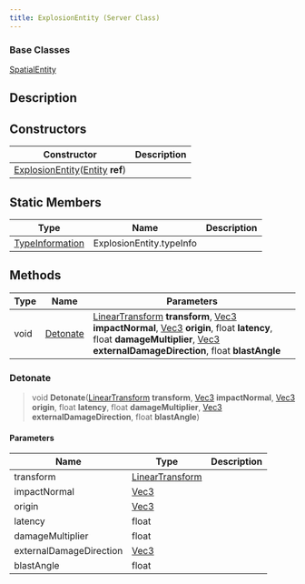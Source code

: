 ```yaml
---
title: ExplosionEntity (Server Class)
---
```

### Base Classes

[SpatialEntity](/vext/ref/cls/shr/spatialentity)

## Description

## Constructors

| Constructor                                                                                            | Description |
| ------------------------------------------------------------------------------------------------------ | ----------- |
| [ExplosionEntity](/vext/ref/cls/srv/explosionentity)([Entity](/vext/ref/cls/shr/entity) **ref**) |             |

## Static Members

| Type                                                    | Name                     | Description |
| ------------------------------------------------------- | ------------------------ | ----------- |
| [TypeInformation](/vext/ref/cls/shr/typeinformation) | ExplosionEntity.typeInfo |             |

## Methods

| Type | Name                  | Parameters                                                                                                                                                                                                                                                                                                  |
| ---- | --------------------- | ----------------------------------------------------------------------------------------------------------------------------------------------------------------------------------------------------------------------------------------------------------------------------------------------------------- |
| void | [Detonate](#detonate) | [LinearTransform](/vext/ref/cls/shr/lineartransform) **transform**, [Vec3](/vext/ref/cls/shr/vec3) **impactNormal**, [Vec3](/vext/ref/cls/shr/vec3) **origin**, float **latency**, float **damageMultiplier**, [Vec3](/vext/ref/cls/shr/vec3) **externalDamageDirection**, float **blastAngle** |

### Detonate

> void **Detonate**([LinearTransform](/vext/ref/cls/shr/lineartransform) **transform**, [Vec3](/vext/ref/cls/shr/vec3) **impactNormal**, [Vec3](/vext/ref/cls/shr/vec3) **origin**, float **latency**, float **damageMultiplier**, [Vec3](/vext/ref/cls/shr/vec3) **externalDamageDirection**, float **blastAngle**)

#### Parameters

| Name                    | Type                                                    | Description |
| ----------------------- | ------------------------------------------------------- | ----------- |
| transform               | [LinearTransform](/vext/ref/cls/shr/lineartransform) |             |
| impactNormal            | [Vec3](/vext/ref/cls/shr/vec3)                       |             |
| origin                  | [Vec3](/vext/ref/cls/shr/vec3)                       |             |
| latency                 | float                                                   |             |
| damageMultiplier        | float                                                   |             |
| externalDamageDirection | [Vec3](/vext/ref/cls/shr/vec3)                       |             |
| blastAngle              | float                                                   |             |
